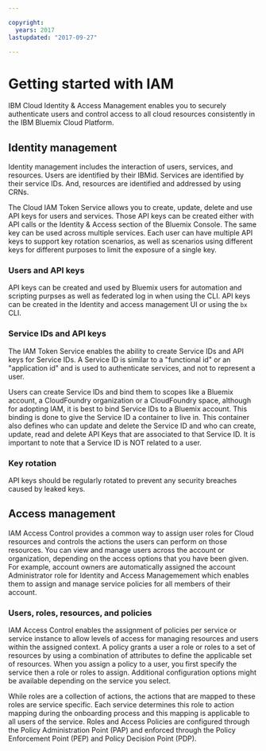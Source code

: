 ```yaml
---

copyright:
  years: 2017
lastupdated: "2017-09-27"

---
```


# Getting started with IAM

IBM Cloud Identity & Access Management enables you to securely authenticate users and control access to all cloud resources consistently in the IBM Bluemix Cloud Platform.

## Identity management

Identity management includes the interaction of users, services, and resources. Users are identified by their IBMid. Services are identified by their service IDs. And, resources are identified and addressed by using CRNs.

The Cloud IAM Token Service allows you to create, update, delete and use API keys for users and services. Those API keys can be created either with API calls or the Identity & Access section of the Bluemix Console. The same key can be used across multiple services. Each user can have multiple API keys to support key rotation scenarios, as well as scenarios using different keys for different purposes to limit the exposure of a single key.

### Users and API keys

API keys can be created and used by Bluemix users for automation and scripting purpses as well as federated log in when using the CLI. API keys can be created in the Identity and access management UI or using the `bx` CLI.

### Service IDs and API keys

The IAM Token Service enables the ability to create Service IDs and API keys for Service IDs. A Service ID is similar to a "functional id" or an "application id" and is used to authenticate services, and not to represent a user.

Users can create Service IDs and bind them to scopes like a Bluemix account, a CloudFoundry organization or a CloudFoundry space, although for adopting IAM, it is best to bind Service IDs to a Bluemix account. This binding is done to give the Service ID a container to live in. This container also defines who can update and delete the Service ID and who can create, update, read and delete API Keys that are associated to that Service ID. It is important to note that a Service ID is NOT related to a user.

### Key rotation

API keys should be regularly rotated to prevent any security breaches caused by leaked keys.

## Access management

IAM Access Control provides a common way to assign user roles for Cloud resources and controls the actions the users can perform on those resources. You can view and manage users across the account or organization, depending on the access options that you have been given. For example, account owners are automatically assigned the account Administrator role for Identity and Access Managemement which enables them to assign and manage service policies for all members of their account.

### Users, roles, resources, and policies

IAM Access Control enables the assignment of policies per service or service instance to allow levels of access for managing resources and users within the assigned context. A policy grants a user a role or roles to a set of resources by using a combination of attributes to define the applicable set of resources. When you assign a policy to a user, you first specify the service then a role or roles to assign. Additional configuration options might be available depending on the service you select.

While roles are a collection of actions, the actions that are mapped to these roles are service specific. Each service determines this role to action mapping during the onboarding process and this mapping is applicable to all users of the service. Roles and Access Policies are configured through the Policy Administration Point (PAP) and enforced through the Policy Enforcement Point (PEP) and Policy Decision Point (PDP).
